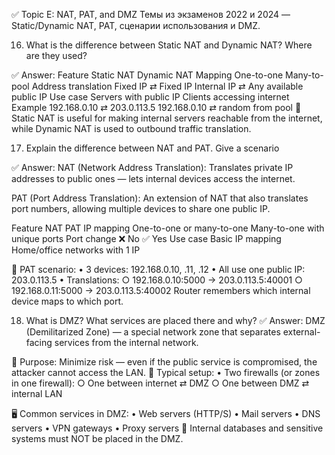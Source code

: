✅ Topic E: NAT, PAT, and DMZ
Темы из экзаменов 2022 и 2024 — Static/Dynamic NAT, PAT, сценарии использования и DMZ.

16. What is the difference between Static NAT and Dynamic NAT? 
Where are they used?

✅ Answer:
Feature	Static NAT	Dynamic NAT
Mapping	One-to-one	Many-to-pool
Address translation	Fixed IP ⇄ Fixed IP	Internal IP ⇄ Any available public IP
Use case	Servers with public IP	Clients accessing internet
Example	192.168.0.10 ⇄ 203.0.113.5	192.168.0.10 ⇄ random from pool
📌 Static NAT is useful for making internal servers reachable from the internet, while Dynamic NAT is used to outbound traffic translation.



17. Explain the difference between NAT and PAT. Give a scenario

✅ Answer:
NAT (Network Address Translation):
Translates private IP addresses to public ones — lets internal devices access the internet.

PAT (Port Address Translation):
An extension of NAT that also translates port numbers, allowing multiple devices to share one public IP.

Feature	NAT	PAT
IP mapping	One-to-one or many-to-one	Many-to-one with unique ports
Port change	❌ No	✅ Yes
Use case	Basic IP mapping	Home/office networks with 1 IP

📌 PAT scenario:
	• 3 devices: 192.168.0.10, .11, .12
	• All use one public IP: 203.0.113.5
	• Translations:
		○ 192.168.0.10:5000 → 203.0.113.5:40001
		○ 192.168.0.11:5000 → 203.0.113.5:40002
Router remembers which internal device maps to which port.



18. What is DMZ? 
What services are placed there and why?
✅ Answer:
DMZ (Demilitarized Zone) — a special network zone that separates external-facing services from the internal network.

📌 Purpose:
Minimize risk — even if the public service is compromised, the attacker cannot access the LAN.
🧱 Typical setup:
	• Two firewalls (or zones in one firewall):
		○ One between internet ⇄ DMZ
		○ One between DMZ ⇄ internal LAN

🖥️ Common services in DMZ:
	• Web servers (HTTP/S)
	• Mail servers
	• DNS servers
	• VPN gateways
	• Proxy servers
📌 Internal databases and sensitive systems must NOT be placed in the DMZ.

